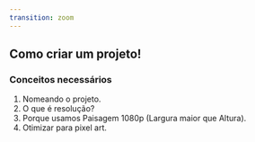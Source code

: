 ```yaml
---
transition: zoom
---
```


## Como criar um projeto!

### Conceitos necessários

1. Nomeando o projeto.
2. O que é resolução?
3. Porque usamos Paisagem 1080p (Largura maior que Altura).
4. Otimizar para pixel art.
